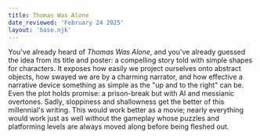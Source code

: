 ```yaml
---
title: Thomas Was Alone
date_reviewed: 'February 24 2025'
layout: 'base.njk'
---
```


You've already heard of _Thomas Was Alone_, and you've already guessed the idea from its title and poster: a compelling story told with simple shapes for characters. It exposes how easily we project ourselves onto abstract objects, how swayed we are by a charming narrator, and how effective a narrative device something as simple as the "up and to the right" can be. Even the plot holds promise: a prison-break but with AI and messianic overtones. Sadly, sloppiness and shallowness get the better of this millennial's writing. This would work better as a movie; nearly everything would work just as well without the gameplay whose puzzles and platforming levels are always moved along before being fleshed out.